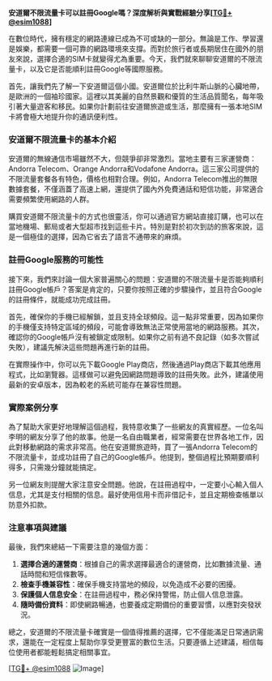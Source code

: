 **安道爾不限流量卡可以註冊Google嗎？深度解析與實戰經驗分享[[TG💪+ @esim1088](https://t.me/s/esim1088)]**

在數位時代，擁有穩定的網路連線已成為不可或缺的一部分。無論是工作、學習還是娛樂，都需要一個可靠的網路環境來支撐。而對於旅行者或長期居住在國外的朋友來說，選擇合適的SIM卡就變得尤為重要。今天，我們就來聊聊安道爾的不限流量卡，以及它是否能順利註冊Google等國際服務。

首先，讓我們先了解一下安道爾這個小國。安道爾位於比利牛斯山脈的心臟地帶，是歐洲的一個袖珍國家。這裡以其美麗的自然景觀和優質的生活品質聞名，每年吸引著大量遊客和移民。如果你計劃前往安道爾旅遊或生活，那麼擁有一張本地SIM卡將會極大地提升你的通訊便利性。

### 安道爾不限流量卡的基本介紹

安道爾的無線通信市場雖然不大，但競爭卻非常激烈。當地主要有三家運營商：Andorra Telecom、Orange Andorra和Vodafone Andorra。這三家公司提供的不限流量套餐各有特色，價格也相對合理。例如，Andorra Telecom推出的無限數據套餐，不僅涵蓋了高速上網，還提供了國內外免費通話和短信功能，非常適合需要頻繁使用網路的人群。

購買安道爾不限流量卡的方式也很靈活，你可以通過官方網站直接訂購，也可以在當地機場、郵局或者大型超市找到這些卡片。特別是對於初次到訪的旅客來說，這是一個極佳的選擇，因為它省去了語言不通帶來的麻煩。

### 註冊Google服務的可能性

接下來，我們來討論一個大家普遍關心的問題：安道爾的不限流量卡是否能夠順利註冊Google帳戶？答案是肯定的，只要你按照正確的步驟操作，並且符合Google的註冊條件，就能成功完成註冊。

首先，確保你的手機已經解鎖，並且支持全球頻段。這一點非常重要，因為如果你的手機僅支持特定區域的頻段，可能會導致無法正常使用當地的網路服務。其次，確認你的Google帳戶沒有被鎖定或限制。如果你之前有過不良記錄（如多次嘗試失敗），建議先解決這些問題再進行新的註冊。

在實際操作中，你可以先下載Google Play商店，然後通過Play商店下載其他應用程式，比如瀏覽器。這樣做可以避免因網路問題導致的註冊失敗。此外，建議使用最新的安卓版本，因為較老的系統可能存在兼容性問題。

### 實際案例分享

為了幫助大家更好地理解這個過程，我特意收集了一些網友的真實經歷。一位名叫李明的網友分享了他的故事。他是一名自由職業者，經常需要在世界各地工作，因此對移動網路的需求非常高。他在安道爾旅遊時，買了一張Andorra Telecom的不限流量卡，並成功註冊了自己的Google帳戶。他提到，整個過程比預期要順利得多，只需幾分鐘就能搞定。

另一位網友則提醒大家注意安全問題。他說，在註冊過程中，一定要小心輸入個人信息，尤其是支付相關的信息。最好使用信用卡而非借記卡，並且定期檢查帳單以防意外扣款。

### 注意事項與建議

最後，我們來總結一下需要注意的幾個方面：

1. **選擇合適的運營商**：根據自己的需求選擇最適合的運營商，比如數據流量、通話時間和短信條數等。
2. **檢查手機兼容性**：確保手機支持當地的頻段，以免造成不必要的困擾。
3. **保護個人信息安全**：在註冊過程中，務必保持警惕，防止個人信息泄露。
4. **隨時備份資料**：即使網路暢通，也要養成定期備份的重要習慣，以應對突發狀況。

總之，安道爾的不限流量卡確實是一個值得推薦的選擇，它不僅能滿足日常通訊需求，還能在一定程度上幫助你享受更豐富的數位生活。只要遵循上述建議，相信每位使用者都能輕鬆搞定相關事宜。

[[TG💪+ @esim1088](https://t.me/s/esim1088) ![Image](https://i.postimg.cc/4NQfJmqS/Snipaste-2025-05-13-00-14-12.png)]